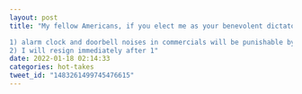 ```yaml
---
layout: post
title: "My fellow Americans, if you elect me as your benevolent dictator, I promise to do two things immediately to improve your quality of life:

1) alarm clock and doorbell noises in commercials will be punishable by dog barking squad
2) I will resign immediately after 1"
date: 2022-01-18 02:14:33
categories: hot-takes
tweet_id: "1483261499745476615"
---
```




<!-- Original tweet: https://twitter.com/i/status/1483261499745476615 -->